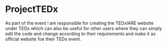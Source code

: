 # ProjectTEDx
As part of the event i am responsible for creating the TEDxIARE website under TEDx which can also be useful for other users where they can simply edit the code and change according to their requirements and make it as official website foe their TEDx event.
